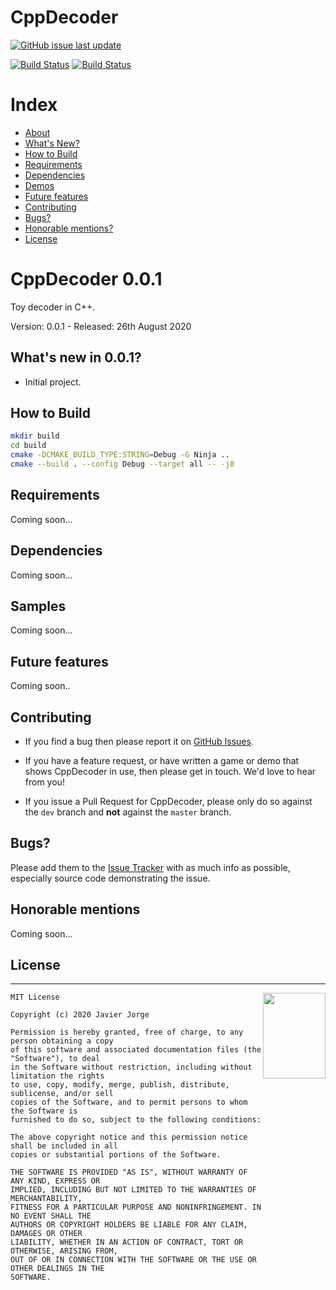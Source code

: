 CppDecoder
==========
[![GitHub issue last update](https://img.shields.io/badge/updated-August%202020-red.svg?longCache=true&style=for-the-badge)](https://github.com/JJorgeDSIC/CppDecoder)

[![Build Status](https://travis-ci.com/JJorgeDSIC/CppDecoder.svg?token=5fk9KntSDznycEHAZzsx&branch=master)](https://travis-ci.com/JJorgeDSIC/CppDecoder)
[![Build Status](https://ci.appveyor.com/api/projects/status/k6y2gjl1qh2ftn4h/branch/master?svg=true)](https://ci.appveyor.com/project/JJorgeDSIC/cppdecoder/branch/master)

# Index
- [About](#about)
- [What's New?](#whats-new)
- [How to Build](#how-to-build)
- [Requirements](#requirements)
- [Dependencies](#dependencies)
- [Demos](#demos)
- [Future features](#future)
- [Contributing](#contributing)
- [Bugs?](#bugs)
- [Honorable mentions?](#mentions)
- [License](#license)

<a name="about"></a>
# CppDecoder 0.0.1

Toy decoder in C++.

Version: 0.0.1 - Released: 26th August 2020

<a name="whats-new"></a>
## What's new in 0.0.1?

* Initial project.

<a name="how-to-build"></a>
## How to Build

```bash
mkdir build
cd build
cmake -DCMAKE_BUILD_TYPE:STRING=Debug -G Ninja ..
cmake --build . --config Debug --target all -- -j8
```
<a name="requirements"></a>
## Requirements

Coming soon...

<a name="dependencies"></a>
## Dependencies

Coming soon...

<a name="samples"></a>
## Samples

Coming soon...

<a name="future"></a>
## Future features

Coming soon..

<a name="contributing"></a>
## Contributing

- If you find a bug then please report it on [GitHub Issues][issues].

- If you have a feature request, or have written a game or demo that shows CppDecoder in use, then please get in touch. We'd love to hear from you!

- If you issue a Pull Request for CppDecoder, please only do so against the `dev` branch and **not** against the `master` branch.

<a name="bugs"></a>
## Bugs?

Please add them to the [Issue Tracker][issues] with as much info as possible, especially source code demonstrating the issue.

<a name="mentions"></a>
## Honorable mentions

Coming soon...

<a name="license"></a>
## License
-----------------------------------------------------------------------

<a href="http://opensource.org/licenses/BSD-2-Clause" target="_blank">
<img align="right" width="100" height="137"
 src="https://opensource.org/files/OSI_Approved_License.png">
</a>

	MIT License

	Copyright (c) 2020 Javier Jorge

	Permission is hereby granted, free of charge, to any person obtaining a copy
	of this software and associated documentation files (the "Software"), to deal
	in the Software without restriction, including without limitation the rights
	to use, copy, modify, merge, publish, distribute, sublicense, and/or sell
	copies of the Software, and to permit persons to whom the Software is
	furnished to do so, subject to the following conditions:

	The above copyright notice and this permission notice shall be included in all
	copies or substantial portions of the Software.

	THE SOFTWARE IS PROVIDED "AS IS", WITHOUT WARRANTY OF ANY KIND, EXPRESS OR
	IMPLIED, INCLUDING BUT NOT LIMITED TO THE WARRANTIES OF MERCHANTABILITY,
	FITNESS FOR A PARTICULAR PURPOSE AND NONINFRINGEMENT. IN NO EVENT SHALL THE
	AUTHORS OR COPYRIGHT HOLDERS BE LIABLE FOR ANY CLAIM, DAMAGES OR OTHER
	LIABILITY, WHETHER IN AN ACTION OF CONTRACT, TORT OR OTHERWISE, ARISING FROM,
	OUT OF OR IN CONNECTION WITH THE SOFTWARE OR THE USE OR OTHER DEALINGS IN THE
	SOFTWARE.

[issues]: https://github.com/JJorgeDSIC/CppDecoder
